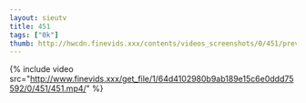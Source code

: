 ```yaml
--- 
layout: sieutv
title: 451
tags: ["0k"]
thumb: http://hwcdn.finevids.xxx/contents/videos_screenshots/0/451/preview.mp4.jpg
---
```

{% include video src="http://www.finevids.xxx/get_file/1/64d4102980b9ab189e15c6e0ddd75592/0/451/451.mp4/" %} 
